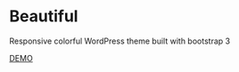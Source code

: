 Beautiful
=========

Responsive colorful WordPress theme built with bootstrap 3

<a href="http://wordpress.chakosh.ir/?theme=beautiful">DEMO</a>

